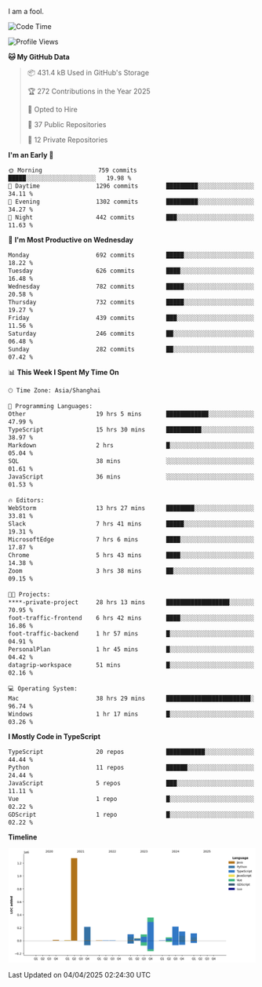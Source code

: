 I am a fool.

<!--START_SECTION:waka-->
![Code Time](http://img.shields.io/badge/Code%20Time-2%2C834%20hrs%2033%20mins-blue)

![Profile Views](http://img.shields.io/badge/Profile%20Views-1-blue)

**🐱 My GitHub Data** 

> 📦 431.4 kB Used in GitHub's Storage 
 > 
> 🏆 272 Contributions in the Year 2025
 > 
> 💼 Opted to Hire
 > 
> 📜 37 Public Repositories 
 > 
> 🔑 12 Private Repositories 
 > 
**I'm an Early 🐤** 

```text
🌞 Morning                759 commits         █████░░░░░░░░░░░░░░░░░░░░   19.98 % 
🌆 Daytime                1296 commits        █████████░░░░░░░░░░░░░░░░   34.11 % 
🌃 Evening                1302 commits        █████████░░░░░░░░░░░░░░░░   34.27 % 
🌙 Night                  442 commits         ███░░░░░░░░░░░░░░░░░░░░░░   11.63 % 
```
📅 **I'm Most Productive on Wednesday** 

```text
Monday                   692 commits         █████░░░░░░░░░░░░░░░░░░░░   18.22 % 
Tuesday                  626 commits         ████░░░░░░░░░░░░░░░░░░░░░   16.48 % 
Wednesday                782 commits         █████░░░░░░░░░░░░░░░░░░░░   20.58 % 
Thursday                 732 commits         █████░░░░░░░░░░░░░░░░░░░░   19.27 % 
Friday                   439 commits         ███░░░░░░░░░░░░░░░░░░░░░░   11.56 % 
Saturday                 246 commits         ██░░░░░░░░░░░░░░░░░░░░░░░   06.48 % 
Sunday                   282 commits         ██░░░░░░░░░░░░░░░░░░░░░░░   07.42 % 
```


📊 **This Week I Spent My Time On** 

```text
🕑︎ Time Zone: Asia/Shanghai

💬 Programming Languages: 
Other                    19 hrs 5 mins       ████████████░░░░░░░░░░░░░   47.99 % 
TypeScript               15 hrs 30 mins      ██████████░░░░░░░░░░░░░░░   38.97 % 
Markdown                 2 hrs               █░░░░░░░░░░░░░░░░░░░░░░░░   05.04 % 
SQL                      38 mins             ░░░░░░░░░░░░░░░░░░░░░░░░░   01.61 % 
JavaScript               36 mins             ░░░░░░░░░░░░░░░░░░░░░░░░░   01.53 % 

🔥 Editors: 
WebStorm                 13 hrs 27 mins      ████████░░░░░░░░░░░░░░░░░   33.81 % 
Slack                    7 hrs 41 mins       █████░░░░░░░░░░░░░░░░░░░░   19.31 % 
MicrosoftEdge            7 hrs 6 mins        ████░░░░░░░░░░░░░░░░░░░░░   17.87 % 
Chrome                   5 hrs 43 mins       ████░░░░░░░░░░░░░░░░░░░░░   14.38 % 
Zoom                     3 hrs 38 mins       ██░░░░░░░░░░░░░░░░░░░░░░░   09.15 % 

🐱‍💻 Projects: 
****-private-project     28 hrs 13 mins      ██████████████████░░░░░░░   70.95 % 
foot-traffic-frontend    6 hrs 42 mins       ████░░░░░░░░░░░░░░░░░░░░░   16.86 % 
foot-traffic-backend     1 hr 57 mins        █░░░░░░░░░░░░░░░░░░░░░░░░   04.91 % 
PersonalPlan             1 hr 45 mins        █░░░░░░░░░░░░░░░░░░░░░░░░   04.42 % 
datagrip-workspace       51 mins             █░░░░░░░░░░░░░░░░░░░░░░░░   02.16 % 

💻 Operating System: 
Mac                      38 hrs 29 mins      ████████████████████████░   96.74 % 
Windows                  1 hr 17 mins        █░░░░░░░░░░░░░░░░░░░░░░░░   03.26 % 
```

**I Mostly Code in TypeScript** 

```text
TypeScript               20 repos            ███████████░░░░░░░░░░░░░░   44.44 % 
Python                   11 repos            ██████░░░░░░░░░░░░░░░░░░░   24.44 % 
JavaScript               5 repos             ███░░░░░░░░░░░░░░░░░░░░░░   11.11 % 
Vue                      1 repo              █░░░░░░░░░░░░░░░░░░░░░░░░   02.22 % 
GDScript                 1 repo              █░░░░░░░░░░░░░░░░░░░░░░░░   02.22 % 
```



**Timeline**

![Lines of Code chart](https://raw.githubusercontent.com/VeejaLiu/VeejaLiu/master/assets/bar_graph.png)


 Last Updated on 04/04/2025 02:24:30 UTC
<!--END_SECTION:waka-->
